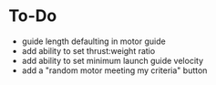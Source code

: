 # To-Do
 - guide length defaulting in motor guide
 - add ability to set thrust:weight ratio
 - add ability to set minimum launch guide velocity
 - add a "random motor meeting my criteria" button 
